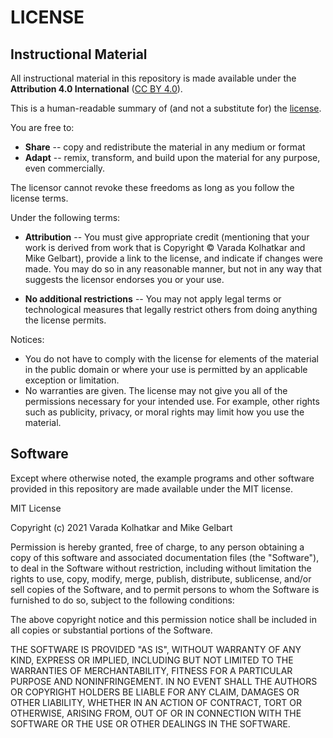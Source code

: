 # LICENSE

## Instructional Material

All instructional material in this repository is made available under the **Attribution 4.0 International** ([CC BY 4.0](https://creativecommons.org/licenses/by/4.0/)). 


This is a human-readable summary of (and not a substitute for) the [license](https://creativecommons.org/licenses/by/4.0/legalcode). 

You are free to:
* **Share** -- copy and redistribute the material in any medium or format
* **Adapt** -- remix, transform, and build upon the material
    for any purpose, even commercially.


The licensor cannot revoke these freedoms as long as you follow the license terms.


Under the following terms:

- **Attribution** -- You must give appropriate credit (mentioning that your work is derived from work that is Copyright © Varada Kolhatkar and Mike  Gelbart), provide a link to the license, and indicate if changes were made. You may do so in any reasonable manner, but not in any way that suggests the licensor endorses you or your use.

- **No additional restrictions** -- You may not apply legal terms or technological measures that legally restrict others from doing anything the license permits.

Notices:

- You do not have to comply with the license for elements of the material in the public domain or where your use is permitted by an applicable exception or limitation.
- No warranties are given. The license may not give you all of the permissions necessary for your intended use. For example, other rights such as publicity, privacy, or moral rights may limit how you use the material.


## Software

Except where otherwise noted, the example programs and other software provided in this repository are made available under the MIT license.

MIT License

Copyright (c) 2021 Varada Kolhatkar and Mike Gelbart 

Permission is hereby granted, free of charge, to any person obtaining a copy of this software and associated documentation files (the "Software"), to deal in the Software without restriction, including without limitation the rights to use, copy, modify, merge, publish, distribute, sublicense, and/or sell copies of the Software, and to permit persons to whom the Software is furnished to do so, subject to the following conditions:

The above copyright notice and this permission notice shall be included in all copies or substantial portions of the Software.

THE SOFTWARE IS PROVIDED "AS IS", WITHOUT WARRANTY OF ANY KIND, EXPRESS OR IMPLIED, INCLUDING BUT NOT LIMITED TO THE WARRANTIES OF MERCHANTABILITY, FITNESS FOR A PARTICULAR PURPOSE AND NONINFRINGEMENT. IN NO EVENT SHALL THE AUTHORS OR COPYRIGHT HOLDERS BE LIABLE FOR ANY CLAIM, DAMAGES OR OTHER LIABILITY, WHETHER IN AN ACTION OF CONTRACT, TORT OR OTHERWISE, ARISING FROM, OUT OF OR IN CONNECTION WITH THE SOFTWARE OR THE USE OR OTHER DEALINGS IN THE
SOFTWARE.
